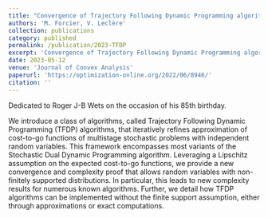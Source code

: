 ```yaml
---
title: "Convergence of Trajectory Following Dynamic Programming algorithms for multistage stochastic problems without finite support assumptions"
authors: 'M. Forcier, V. Leclère'
collection: publications
category: published
permalink: /publication/2023-TFDP
excerpt: 'Convergence of Trajectory Following Dynamic Programming algorithms for multistage stochastic problems without finite support assumptions'
date: 2023-05-12
venue: 'Journal of Convex Analysis'
paperurl: 'https://optimization-online.org/2022/06/8946/'
citation: ''
---
```

Dedicated to Roger J-B Wets on the occasion of his 85th birthday.

We introduce a class of algorithms, called Trajectory Following Dynamic Programming (TFDP) algorithms, that iteratively refines approximation of cost-to-go functions of multistage stochastic problems with independent random variables. This framework encompasses most variants of the Stochastic Dual Dynamic Programming algorithm. Leveraging a Lipschitz assumption on the expected cost-to-go functions, we provide a new convergence and complexity proof that allows random variables with non-finitely supported distributions. In particular, this leads to new complexity results for numerous known algorithms. Further, we detail how TFDP algorithms can be implemented without the finite support assumption, either through approximations or exact computations.